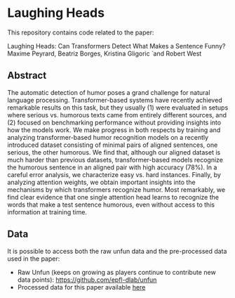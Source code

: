 # Laughing Heads

This repository contains code related to the paper: 

Laughing Heads: Can Transformers Detect What Makes a Sentence Funny?
Maxime Peyrard, Beatriz Borges, Kristina Gligoric ́ and Robert West

## Abstract

The automatic detection of humor poses a grand challenge for natural language processing. Transformer-based systems have recently achieved remarkable results on this task, but they usually (1) were evaluated in setups where serious vs. humorous texts came from entirely different sources, and (2) focused on benchmarking performance without providing insights into how the models work. We make progress in both respects by training and analyzing transformer-based humor recognition models on a recently introduced dataset consisting of minimal pairs of aligned sentences, one serious, the other humorous. We find that, although our aligned dataset is much harder than previous datasets, transformer-based models recognize the humorous sentence in an aligned pair with high accuracy (78%). In a careful error analysis, we characterize easy vs. hard instances. Finally, by analyzing attention weights, we obtain important insights into the mechanisms by which transformers recognize humor. Most remarkably, we find clear evidence that one single attention head learns to recognize the words that make a test sentence humorous, even without access to this information at training time.

## Data

It is possible to access both the raw unfun data and the pre-processed data used in the paper: 

- Raw Unfun (keeps on growing as players continue to contribute new data points): https://github.com/epfl-dlab/unfun 
- Processed data for this paper available [here](https://drive.google.com/drive/folders/1vXYa6al1N-413ih2S9QYFyEG7MVjl6x7?usp=sharing)
